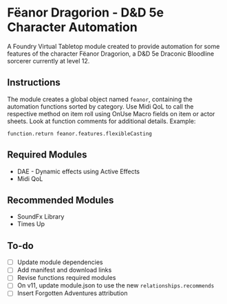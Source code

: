 # Fëanor Dragorion - D&D 5e Character Automation
A Foundry Virtual Tabletop module created to provide automation for some features of the character Fëanor Dragorion, a D&D 5e Draconic Bloodline sorcerer currently at level 12.

## Instructions
The module creates a global object named `feanor`, containing the automation functions sorted by category. Use Midi QoL to call the respective method on item roll using OnUse Macro fields on item or actor sheets. Look at function comments for additional details. Example:
```
function.return feanor.features.flexibleCasting
```

## Required Modules
- DAE - Dynamic effects using Active Effects
- Midi QoL

## Recommended Modules
- SoundFx Library
- Times Up

## To-do
- [ ] Update module dependencies
- [ ] Add manifest and download links
- [ ] Revise functions required modules
- [ ] On v11, update module.json to use the new `relationships.recommends`
- [ ] Insert Forgotten Adventures attribution